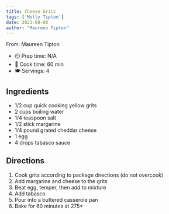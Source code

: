 ```yaml
---
title: Cheese Grits
tags: ['Molly Tipton']
date: 2023-08-08
author: "Maureen Tipton"
---
```

From: Maureen Tipton

- ⏲️ Prep time: N/A
- 🍳 Cook time: 60 min
- 🍽️ Servings: 4

## Ingredients

- 1/2 cup quick cooking yellow grits
- 2 cups boiling water
- 1/4 teaspoon salt
- 1/2 stick margarine
- 1/4 pound grated cheddar cheese
- 1 egg
- 4 drops tabasco sauce

## Directions

1. Cook grits according to package directions (do not overcook)
2. Add margarine and cheese to the grits
3. Beat egg, temper, then add to mixture
4. Add tabasco
5. Pour into a buttered casserole pan
6. Bake for 60 minutes at 275*
